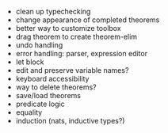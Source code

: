 * clean up typechecking
* change appearance of completed theorems
* better way to customize toolbox
* drag theorem to create theorem-elim
* undo handling
* error handling: parser, expression editor
* let block
* edit and preserve variable names?
* keyboard accessibility
* way to delete theorems?
* save/load theorems
* predicate logic
* equality
* induction (nats, inductive types?)